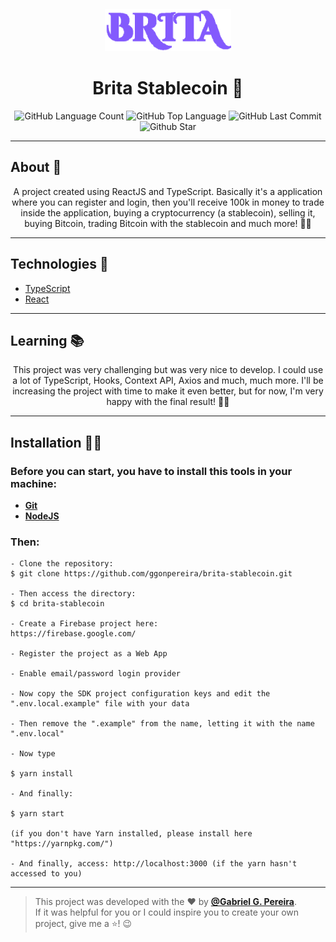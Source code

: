 <h4 align="center">
<img src="./src/assets/images/logo.png" width="40%" /><br>
 <h1 align="center">Brita Stablecoin 🤗</h1> 
</h4>
<p align="center">
  <img alt="GitHub Language Count" src="https://img.shields.io/github/languages/count/ggonpereira/brita-stablecoin" />
  <img alt="GitHub Top Language" src="https://img.shields.io/github/languages/top/ggonpereira/brita-stablecoin" />
  <img alt="GitHub Last Commit" src="https://img.shields.io/github/last-commit/ggonpereira/brita-stablecoin" />
  <img alt="Github Star" src="https://img.shields.io/github/stars/ggonpereira/brita-stablecoin?style=social" />
</p>

---

<h2>About 📝</h2>

<p align="center">A project created using ReactJS and TypeScript. Basically it's a application where you can register and login, then you'll receive 100k in money to trade inside the application, buying a cryptocurrency (a stablecoin), selling it, buying Bitcoin, trading Bitcoin with the stablecoin and much more! 👊🏼</p>

---

<h2>Technologies 🚀</h2>

- [TypeScript](https://www.typescriptlang.org/)
- [React](https://pt-br.reactjs.org/)

---

<h2>Learning 📚</h2>

<p align="center">This project was very challenging but was very nice to develop. I could use a lot of TypeScript, Hooks, Context API, Axios and much, much more. I'll be increasing the project with time to make it even better, but for now, I'm very happy with the final result! 🙌🏼</p>

---

<h2>Installation 👨‍💻</h2>

### Before you can start, you have to install this tools in your machine:

- <b>[Git](https://git-scm.com)</b>
- <b>[NodeJS](https://nodejs.org/)</b>

### Then:

```
- Clone the repository:
$ git clone https://github.com/ggonpereira/brita-stablecoin.git

- Then access the directory:
$ cd brita-stablecoin

- Create a Firebase project here:
https://firebase.google.com/

- Register the project as a Web App

- Enable email/password login provider

- Now copy the SDK project configuration keys and edit the ".env.local.example" file with your data

- Then remove the ".example" from the name, letting it with the name ".env.local"

- Now type

$ yarn install

- And finally:

$ yarn start

(if you don't have Yarn installed, please install here "https://yarnpkg.com/")

- And finally, access: http://localhost:3000 (if the yarn hasn't accessed to you)
```

---

> This project was developed with the ❤️ by **[@Gabriel G. Pereira](https://www.linkedin.com/in/gabriel-gonçalves-pereira/)**.<br>
> If it was helpful for you or I could inspire you to create your own project, give me a ⭐! 😉
